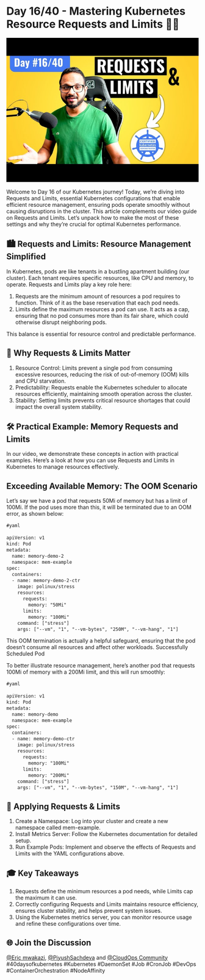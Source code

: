 # Day 16/40 - Mastering Kubernetes Resource Requests and Limits 🚀🔧

<img src='./assets/16.png'>

Welcome to Day 16 of our Kubernetes journey! Today, we’re diving into Requests and Limits, essential Kubernetes configurations that enable efficient resource management, ensuring pods operate smoothly without causing disruptions in the cluster. This article complements our video guide on Requests and Limits. Let’s unpack how to make the most of these settings and why they’re crucial for optimal Kubernetes performance.

## 🏙️ Requests and Limits: Resource Management Simplified

In Kubernetes, pods are like tenants in a bustling apartment building (our cluster). Each tenant requires specific resources, like CPU and memory, to operate. Requests and Limits play a key role here:

1. Requests are the minimum amount of resources a pod requires to function. Think of it as the base reservation that each pod needs.
2. Limits define the maximum resources a pod can use. It acts as a cap, ensuring that no pod consumes more than its fair share, which could otherwise disrupt neighboring pods.

This balance is essential for resource control and predictable performance.

## 🧐 Why Requests & Limits Matter

1. Resource Control: Limits prevent a single pod from consuming excessive resources, reducing the risk of out-of-memory (OOM) kills and CPU starvation.
2. Predictability: Requests enable the Kubernetes scheduler to allocate resources efficiently, maintaining smooth operation across the cluster.
3. Stability: Setting limits prevents critical resource shortages that could impact the overall system stability.

## 🛠️ Practical Example: Memory Requests and Limits

In our video, we demonstrate these concepts in action with practical examples. Here’s a look at how you can use Requests and Limits in Kubernetes to manage resources effectively.

## Exceeding Available Memory: The OOM Scenario

Let’s say we have a pod that requests 50Mi of memory but has a limit of 100Mi. If the pod uses more than this, it will be terminated due to an OOM error, as shown below:
```
#yaml

apiVersion: v1
kind: Pod
metadata:
  name: memory-demo-2
  namespace: mem-example
spec:
  containers:
  - name: memory-demo-2-ctr
    image: polinux/stress
    resources:
      requests:
        memory: "50Mi"
      limits:
        memory: "100Mi"
    command: ["stress"]
    args: ["--vm", "1", "--vm-bytes", "250M", "--vm-hang", "1"]
```
This OOM termination is actually a helpful safeguard, ensuring that the pod doesn’t consume all resources and affect other workloads.
Successfully Scheduled Pod

To better illustrate resource management, here’s another pod that requests 100Mi of memory with a 200Mi limit, and this will run smoothly:
```
#yaml

apiVersion: v1
kind: Pod
metadata:
  name: memory-demo
  namespace: mem-example
spec:
  containers:
  - name: memory-demo-ctr
    image: polinux/stress
    resources:
      requests:
        memory: "100Mi"
      limits:
        memory: "200Mi"
    command: ["stress"]
    args: ["--vm", "1", "--vm-bytes", "150M", "--vm-hang", "1"]
```

## 📝 Applying Requests & Limits
1. Create a Namespace: Log into your cluster and create a new namespace called mem-example.
2. Install Metrics Server: Follow the Kubernetes documentation for detailed setup.
3. Run Example Pods: Implement and observe the effects of Requests and Limits with the YAML configurations above.

## 🎓 Key Takeaways

1. Requests define the minimum resources a pod needs, while Limits cap the maximum it can use.
2. Correctly configuring Requests and Limits maintains resource efficiency, ensures cluster stability, and helps prevent system issues.
3. Using the Kubernetes metrics server, you can monitor resource usage and refine these configurations over time.

## 🌐 Join the Discussion

[@Eric mwakazi](https://www.linkedin.com/in/eric-mwakazi), [@PiyushSachdeva](https://www.linkedin.com/in/piyush-sachdeva) and [@CloudOps Community](https://www.linkedin.com/company/thecloudopscomm)
#40daysofkubernetes #Kubernetes #DaemonSet #Job #CronJob #DevOps #ContainerOrchestration #NodeAffinity 